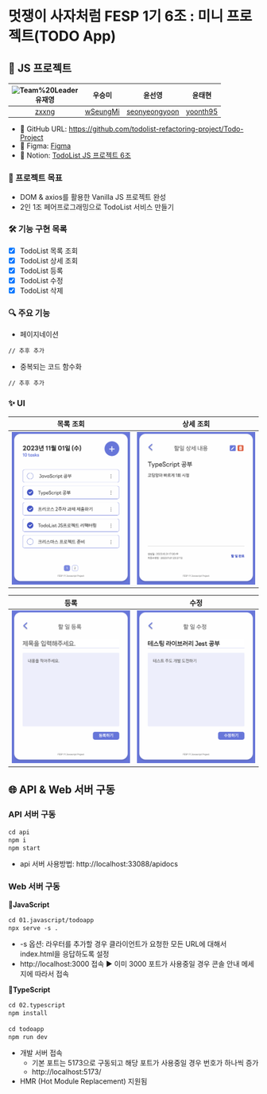 # 멋쟁이 사자처럼 FESP 1기 6조 : 미니 프로젝트(TODO App)

## 📌 JS 프로젝트

| ![Team%20Leader](https://img.shields.io/badge/-Team%20leader-95DBF9)</br>**유재영** |               **우승미**                |                    **윤선영**                     |               **윤태현**                |
| :---------------------------------------------------------------------------------: | :-------------------------------------: | :-----------------------------------------------: | :-------------------------------------: |
|                          [zxxng](https://github.com/zxxng)                          | [wSeungMi](https://github.com/wSeungMi) | [seonyeongyoon](https://github.com/seonyeongyoon) | [yoonth95](https://github.com/yoonth95) |

- 🔗 GitHub URL: https://github.com/todolist-refactoring-project/Todo-Project
- 🎨 Figma: [Figma](https://www.figma.com/file/cBxAPfNJHH4W0s1ZoCFhmH/%5BFESP%5D-%ED%88%AC%EB%91%90%EB%A6%AC%EC%8A%A4%ED%8A%B8-%ED%94%84%EB%A1%9C%EC%A0%9D%ED%8A%B8_6%EC%A1%B0?type=design&node-id=0-1&mode=design&t=i6VcsLKAgantBfT5-0)
- 📝 Notion: [TodoList JS 프로젝트 6조](https://pushy-barnacle-128.notion.site/TodoList-JS-6-b4a1c732717340718d79a259d4caca4a?pvs=4)

### 🎯 프로젝트 목표

- DOM & axios를 활용한 Vanilla JS 프로젝트 완성
- 2인 1조 페어프로그래밍으로 TodoList 서비스 만들기

### 🛠️ 기능 구현 목록

- [x] TodoList 목록 조회
- [x] TodoList 상세 조회
- [x] TodoList 등록
- [x] TodoList 수정
- [x] TodoList 삭제

### 🔍 주요 기능

- 페이지네이션

```
// 추후 추가
```

- 중복되는 코드 함수화

```
// 추후 추가
```

### ✨ UI

|                            목록 조회                            |                            상세 조회                            |
| :-------------------------------------------------------------: | :-------------------------------------------------------------: |
| <img src='./images/todoapp-list.png' alt='todoapp 목록 조회' /> | <img src='./images/todoapp-info.png' alt='todoapp 상세 조회' /> |

|                             등록                             |                             수정                             |
| :----------------------------------------------------------: | :----------------------------------------------------------: |
| <img src='./images/todoapp-regist.png' alt='todoapp 등록' /> | <img src='./images/todoapp-update.png' alt='todoapp 수정' /> |

## 🌐 API & Web 서버 구동

### API 서버 구동

```
cd api
npm i
npm start
```

- api 서버 사용방법: http://localhost:33088/apidocs

### Web 서버 구동

📍**JavaScript**

```
cd 01.javascript/todoapp
npx serve -s .
```

- -s 옵션: 라우터를 추가할 경우 클라이언트가 요청한 모든 URL에 대해서 index.html을 응답하도록 설정
- http://localhost:3000 접속 ▶️ 이미 3000 포트가 사용중일 경우 콘솔 안내 메세지에 따라서 접속

📍**TypeScript**

```
cd 02.typescript
npm install

cd todoapp
npm run dev
```

- 개발 서버 접속
  - 기본 포트는 5173으로 구동되고 해당 포트가 사용중일 경우 번호가 하나씩 증가
  - http://localhost:5173/
- HMR (Hot Module Replacement) 지원됨
